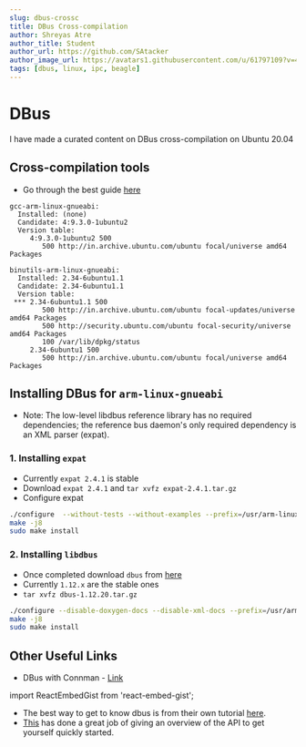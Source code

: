 ```yaml
---
slug: dbus-crossc
title: DBus Cross-compilation
author: Shreyas Atre
author_title: Student
author_url: https://github.com/SAtacker
author_image_url: https://avatars1.githubusercontent.com/u/61797109?v=4
tags: [dbus, linux, ipc, beagle]
---
```


# DBus

I have made a curated content on DBus cross-compilation on Ubuntu 20.04

<!-- truncate -->

## Cross-compilation tools

* Go through the best guide [here](https://www.reddit.com/r/BeagleBone/comments/du4lwb/guide_cross_compiling_for_the_beaglebone_black_on/)

```
gcc-arm-linux-gnueabi:
  Installed: (none)
  Candidate: 4:9.3.0-1ubuntu2
  Version table:
     4:9.3.0-1ubuntu2 500
        500 http://in.archive.ubuntu.com/ubuntu focal/universe amd64 Packages

binutils-arm-linux-gnueabi:
  Installed: 2.34-6ubuntu1.1
  Candidate: 2.34-6ubuntu1.1
  Version table:
 *** 2.34-6ubuntu1.1 500
        500 http://in.archive.ubuntu.com/ubuntu focal-updates/universe amd64 Packages
        500 http://security.ubuntu.com/ubuntu focal-security/universe amd64 Packages
        100 /var/lib/dpkg/status
     2.34-6ubuntu1 500
        500 http://in.archive.ubuntu.com/ubuntu focal/universe amd64 Packages

```


## Installing DBus for `arm-linux-gnueabi`

* Note: The low-level libdbus reference library has no required dependencies; the reference bus daemon's only required dependency is an XML parser (expat).

### 1. Installing `expat`

* Currently `expat 2.4.1` is stable
* Download `expat 2.4.1` and `tar xvfz expat-2.4.1.tar.gz`
* Configure expat

```sh
./configure  --without-tests --without-examples --prefix=/usr/arm-linux-gnueabi/ --host=arm-linux-gnueabi CC=/usr/bin/arm-linux-gnueabi-gcc-8 CXX=/usr/bin/arm-linux-gnueabi-g++-8
make -j8
sudo make install
```

### 2. Installing `libdbus`

* Once completed download `dbus` from [here](https://dbus.freedesktop.org/releases/dbus/)
* Currently `1.12.x` are the stable ones
* `tar xvfz dbus-1.12.20.tar.gz`

```sh
./configure --disable-doxygen-docs --disable-xml-docs --prefix=/usr/arm-linux-gnueabi --host=arm-linux-gnueabi CC=/usr/bin/arm-linux-gnueabi-gcc-8 CXX=/usr/bin/arm-linux-gnueabi-g++-8 CFLAGS=-I/usr/arm-linux-gnueabi/include LDFLAGS=-L/usr/arm-linux-gnueabi/lib/ LIBS=-lexpat
make -j8
sudo make install
```

## Other Useful Links

* DBus with Connman - [Link](https://gist.github.com/tranthamp/2721326)

<!-- GIST -->

import ReactEmbedGist from 'react-embed-gist';

<ReactEmbedGist gist="tranthamp/2721326" />

<!-- /GIST -->

* The best way to get to know dbus is from their own tutorial [here](https://dbus.freedesktop.org/doc/dbus-tutorial.html).
* [This](https://github.com/makercrew/dbus-sample) has done a great job of giving an overview of the API to get yourself quickly started.